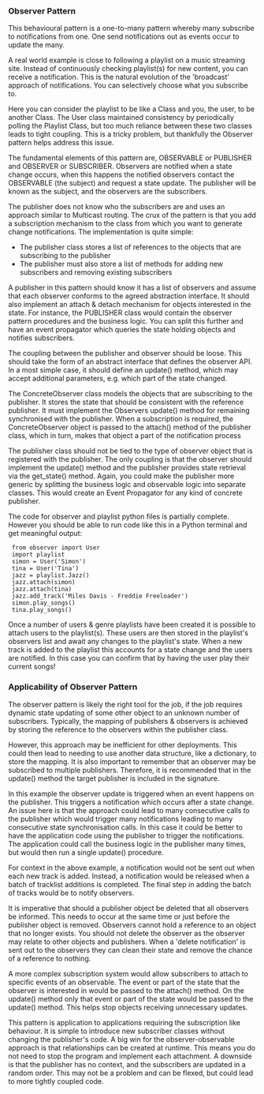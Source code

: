 ### **Observer Pattern**
This behavioural pattern is a one-to-many pattern whereby many subscribe to notifications
from one. One send notifications out as events occur to update the many.

A real world example is close to following a playlist on a music streaming site. Instead of 
continuously checking playlist(s) for new content, you can receive a notification.
This is the natural evolution of the 'broadcast' approach of notifications. You can
selectively choose what you subscribe to.

Here you can consider the playlist to be like a Class and you, the user, to be another
Class. The User class maintained consistency by periodically polling the Playlist 
Class, but too much reliance between these two classes leads to tight coupling. This is
a tricky problem, but thankfully the Observer pattern helps address this issue.

The fundamental elements of this pattern are, OBSERVABLE or PUBLISHER and OBSERVER 
or SUBSCRIBER. Observers are notified when a state change occurs, when this happens
the notified observers contact the OBSERVABLE (the subject) and request a state update.
The publisher will be known as the subject, and the observers are the subscribers. 

The publisher does not know who the subscribers are and uses an approach similar to 
Multicast routing. The crux of the pattern is that you add a subscription mechanism
to the class from which you want to generate change notifications. The implementation
is quite simple:

- The publisher class stores a list of references to the objects that are subscribing
to the publisher
- The publisher must also store a list of methods for adding new subscribers and 
removing existing subscribers
  
A publisher in this pattern should know it has a list of observers and assume that
each observer conforms to the agreed abstraction interface. It should also implement
an attach & detach mechanism for objects interested in the state. For instance,
the PUBLISHER class would contain the observer pattern procedures and the business logic.
You can split this further and have an event propagator which queries the state holding
objects and notifies subscribers.

The coupling between the publisher and observer should be loose. This should take the form
of an abstract interface that defines the observer API. In a most simple case, it should
define an update() method, which may accept additional parameters, e.g. which part of the
state changed. 

The ConcreteObserver class models the objects that are subscribing to the publisher.
It stores the state that should be consistent with the reference publisher. It must
implement the Observers update() method for remaining synchronised with the publisher.
When a subscription is required, the ConcreteObserver object is passed to the attach()
method of the publisher class, which in turn, makes that object a part of the 
notification process

The publisher class should not be tied to the type of observer object that is registered
with the publisher. The only coupling is that the observer should implement the update()
method and the publisher provides state retrieval via the get_state() method. Again,
you could make the publisher more generic by splitting the business logic and observable logic 
into separate classes. This would create an Event Propagator for any kind of concrete publisher.

The code for observer and playlist python files is partially complete. However you should
be able to run code like this in a Python terminal and get meaningful output:

```
 from observer import User
 import playlist
 simon = User('Simon')
 tina = User('Tina')
 jazz = playlist.Jazz()
 jazz.attach(simon)
 jazz.attach(tina)
 jazz.add_track('Miles Davis - Freddie Freeloader')
 simon.play_songs()
 tina.play_songs()
```

Once a number of users & genre playlists have been created it is possible to attach
users to the playlist(s). These users are then stored in the playlist's observers list
and await any changes to the playlist's state. When a new track is added to the playlist
this accounts for a state change and the users are notified. In this case you can confirm
that by having the user play their current songs!

### Applicability of Observer Pattern
The observer pattern is likely the right tool for the job, if the job requires dynamic
state updating of some other object to an unknown number of subscribers. Typically, the
mapping of publishers & observers is achieved by storing the reference to the observers
within the publisher class. 

However, this approach may be inefficient for other deployments. This could then lead to
needing to use another data structure, like a dictionary, to store the mapping. It is also
important to remember that an observer may be subscribed to multiple publishers. Therefore,
it is recommended that in the update() method the target publisher is included in the 
signature. 

In this example the observer update is triggered when an event happens on the publisher.
This triggers a notification which occurs after a state change. An issue here is that
the approach could lead to many consecutive calls to the publisher which would
trigger many notifications leading to many consecutive state synchronisation calls. In this
case it could be better to have the application code using the publisher to trigger the 
notifications. The application could call the business logic in the publisher many times,
but would then run a single update() procedure. 

For context in the above example, a notification would not be sent out when each new track
is added. Instead, a notification would be released when a batch of tracklist additions is
completed. The final step in adding the batch of tracks would be to notify observers.

It is imperative that should a publisher object be deleted that all observers be 
informed. This needs to occur at the same time or just before the publisher object is removed.
Observers cannot hold a reference to an object that no longer exists. You should not 
delete the observer as the observer may relate to other objects and publishers. When a
'delete notification' is sent out to the observers they can clean their state and remove the
chance of a reference to nothing.

A more complex subscription system would allow subscribers to attach to specific events of
an observable. The event or part of the state that the observer is interested in would be 
passed to the attach() method. On the update() method only that event or part of the state
would be passed to the update() method. This helps stop objects receiving unnecessary updates.

This pattern is application to applications requiring the subscription like behaviour. 
It is simple to introduce new subscriber classes without changing the publisher's code. 
A big win for the observer-observable approach is that relationships can be created at 
runtime. This means you do not need to stop the program and implement each attachment. A
downside is that the publisher has no context, and the subscribers are updated in a random
order. This may not be a problem and can be flexed, but could lead to more tightly coupled
code.
